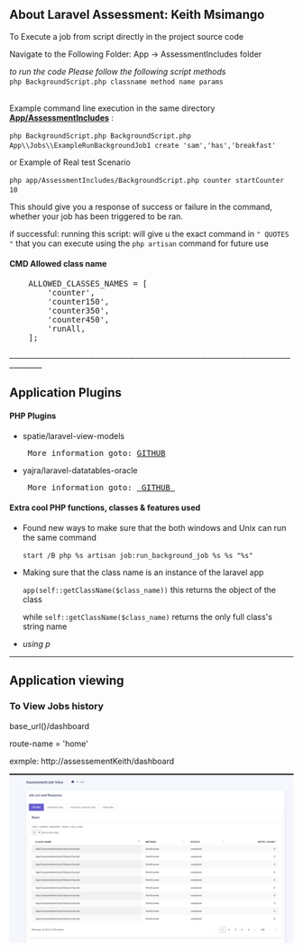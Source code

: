## About Laravel Assessment: Keith Msimango

To Execute a job from script directly in the project source code

Navigate to the Following Folder: 
App -> AssessmentIncludes folder 

_to run the code Please follow the following script methods_ 
<br>
`php BackgroundScript.php classname method name params`

<br>
Example command line execution in the same directory <b><u>App/AssessmentIncludes</u></b> :


`php BackgroundScript.php BackgroundScript.php App\\Jobs\\ExampleRunBackgroundJob1 create 'sam','has','breakfast'`

or
Example of Real test Scenario

`php app/AssessmentIncludes/BackgroundScript.php counter startCounter 10`

This should give you a response of success or failure in the command, whether your job has been triggered to be ran. 

if successful: running this script: will give u the exact command in `" QUOTES "` that you can execute using the `php artisan` command for future use

<h4> CMD Allowed class name </h4>
<pre>
    ALLOWED_CLASSES_NAMES = [
        'counter',
        'counter150', 
        'counter350',
        'counter450', 
        'runAll,
    ];
</pre>
_______________________________________________________________________________________

<h2> Application Plugins </h2>
<h4> PHP Plugins</h4>
<ul>
    <li> spatie/laravel-view-models <pre> More information goto: <a href="https://github.com/spatie/laravel-view-models">GITHUB</a></pre></li>
    <li> yajra/laravel-datatables-oracle <pre> More information goto: <a href="https://github.com/yajra/laravel-datatables-docs"> GITHUB </a></pre></li>

</ul>

<h4> Extra cool PHP functions, classes & features used </h4>
<ul>
<li> Found new ways to make sure that the both windows and Unix can run the same command

`start /B php %s artisan job:run_background_job %s %s "%s"`

</li> 

<li> Making sure that the class name is an instance of the laravel app

`app(self::getClassName($class_name))`
this returns the object of the class

while
`self::getClassName($class_name)` returns the only full class's string name

<li> <i> using p </i> 
</li>

</ul>



___
<h2> Application viewing </h2>
<h3> To View Jobs history </h3>

base_url()/dashboard

route-name = 'home'

exmple: http://assessementKeith/dashboard

![img_1.png](./img_1.png)





